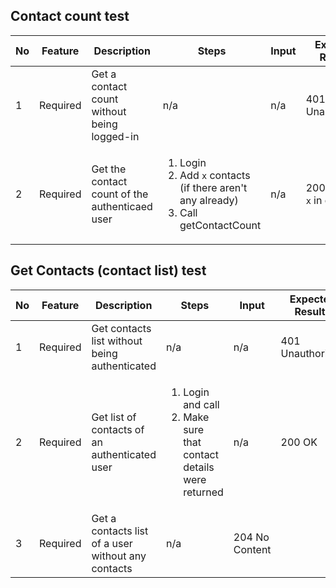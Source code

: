 ## Contact count test
| No  | Feature  | Description                                    | Steps                                                                                                        | Input | Expected Results         |
| --- | -------- | ---------------------------------------------- | ------------------------------------------------------------------------------------------------------------ | ----- | ------------------------ |
| 1   | Required | Get a contact count without being logged-in    | n/a                                                                                                          | n/a   | 401 Unauthorized         |
| 2   | Required | Get the contact count of the authenticaed user | <ol><li>Login</li><li>Add `x` contacts (if there aren't any already)</li> <li>Call getContactCount</li></ol> | n/a   | 200 OK, with `x` in data |

## Get Contacts (contact list) test
| No  | Feature  | Description                                        | Steps                                                                                 | Input          | Expected Results |
| --- | -------- | -------------------------------------------------- | ------------------------------------------------------------------------------------- | -------------- | ---------------- |
| 1   | Required | Get contacts list without being authenticated      | n/a                                                                                   | n/a            | 401 Unauthorized |
| 2   | Required | Get list of contacts of an authenticated user      | <ol><li>Login and call</li><li>Make sure that contact details were returned</li></ol> | n/a            | 200 OK           |
| 3   | Required | Get a contacts list of a user without any contacts | n/a                                                                                   | 204 No Content |